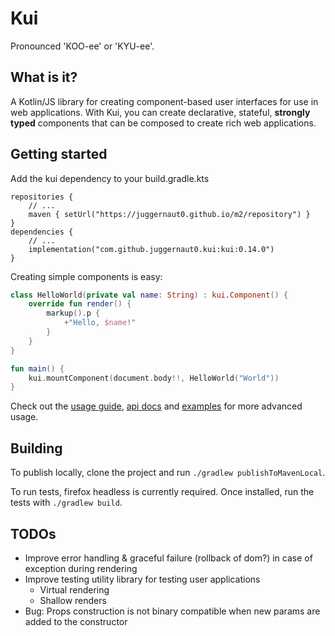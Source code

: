 # Kui

Pronounced 'KOO-ee' or 'KYU-ee'.

## What is it?

A Kotlin/JS library for creating component-based user interfaces for use in 
web applications. With Kui, you can create declarative, stateful, **strongly 
typed** components that can be composed to create rich web applications.

## Getting started

Add the kui dependency to your build.gradle.kts
```kotiln
repositories {
    // ...
    maven { setUrl("https://juggernaut0.github.io/m2/repository") }
}
dependencies {
    // ...
    implementation("com.github.juggernaut0.kui:kui:0.14.0")
}
```

Creating simple components is easy:

```kotlin
class HelloWorld(private val name: String) : kui.Component() {
    override fun render() {
        markup().p {
            +"Hello, $name!"
        }
    }
}

fun main() {
    kui.mountComponent(document.body!!, HelloWorld("World"))
}
```

Check out the [usage guide](/docs/usage.md), [api docs](https://juggernaut0.github.io/docs/kui/index.html) and 
[examples](example/src/main/kotlin) for more advanced usage.

## Building

To publish locally, clone the project and run 
`./gradlew publishToMavenLocal`.

To run tests, firefox headless is currently required. Once installed, run the tests with `./gradlew build`.

## TODOs

* Improve error handling & graceful failure (rollback of dom?) in case of exception during rendering
* Improve testing utility library for testing user applications
    * Virtual rendering
    * Shallow renders
* Bug: Props construction is not binary compatible when new params are added to the constructor
